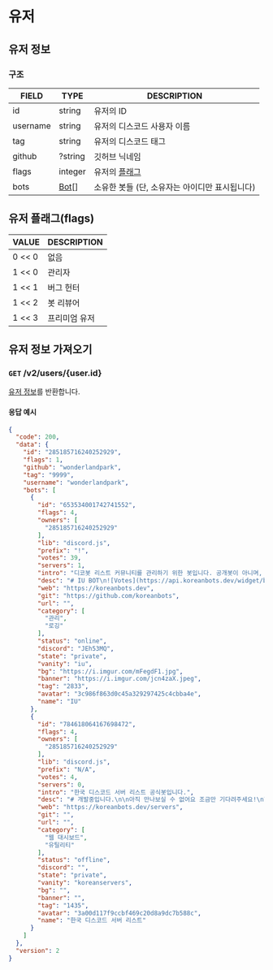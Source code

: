 # 유저

<h2 id="user">유저 정보</h2>

### 구조

| FIELD | TYPE | DESCRIPTION |
|-------|------|-------------|
| id | string | 유저의 ID |
| username | string | 유저의 디스코드 사용자 이름 |
| tag | string | 유저의 디스코드 태그 |
| github | ?string | 깃허브 닉네임 |
| flags | integer | 유저의 [플래그](#flags) |
| bots | [Bot](./봇#bot)[] | 소유한 봇들 (단, 소유자는 아이디만 표시됩니다) |

<h2 id="flags">유저 플래그(flags)</h2>

| VALUE | DESCRIPTION |
|-------|-------------|
| 0 << 0 | 없음 |
| 1 << 0 | 관리자 |
| 1 << 1 | 버그 헌터 |
| 1 << 2 | 봇 리뷰어 |
| 1 << 3 | 프리미엄 유저 |

## 유저 정보 가져오기

### `GET` /v2/users/{user.id}

[유저 정보](#user)를 반환합니다.

#### 응답 예시

```json
{
  "code": 200,
  "data": {
    "id": "285185716240252929",
    "flags": 1,
    "github": "wonderlandpark",
    "tag": "9999",
    "username": "wonderlandpark",
    "bots": [
      {
        "id": "653534001742741552",
        "flags": 4,
        "owners": [
          "285185716240252929"
        ],
        "lib": "discord.js",
        "prefix": "!",
        "votes": 39,
        "servers": 1,
        "intro": "디코봇 리스트 커뮤니티를 관리하기 위한 봇입니다. 공개봇이 아니며, 개인서버에서 사용하실 수 없어요!",
        "desc": "# IU BOT\n![Votes](https://api.koreanbots.dev/widget/bots/votes/653534001742741552.svg)\n## 해당봇은 특수목적용봇입니다.\n\n따로 서버로 초대하거나 사용하실 수 없습니다.\n\n## 목적\n\nKOREANBOTS 사이트의 봇 신청 처리 및 데이터 수정 등을 담당합니다.\n\n## 기능\n\n- approve\n- deny\n- edit\n- todo\n- ...",
        "web": "https://koreanbots.dev",
        "git": "https://github.com/koreanbots",
        "url": "",
        "category": [
          "관리",
          "로깅"
        ],
        "status": "online",
        "discord": "JEh53MQ",
        "state": "private",
        "vanity": "iu",
        "bg": "https://i.imgur.com/mFegdF1.jpg",
        "banner": "https://i.imgur.com/jcn4zaX.jpeg",
        "tag": "2833",
        "avatar": "3c986f863d0c45a329297425c4cbba4e",
        "name": "IU"
      },
      {
        "id": "784618064167698472",
        "flags": 4,
        "owners": [
          "285185716240252929"
        ],
        "lib": "discord.js",
        "prefix": "N/A",
        "votes": 4,
        "servers": 0,
        "intro": "한국 디스코드 서버 리스트 공식봇입니다.",
        "desc": "# 개발중입니다.\n\n아직 만나보실 수 없어요 조금만 기다려주세요!\n\n",
        "web": "https://koreanbots.dev/servers",
        "git": "",
        "url": "",
        "category": [
          "웹 대시보드",
          "유틸리티"
        ],
        "status": "offline",
        "discord": "",
        "state": "private",
        "vanity": "koreanservers",
        "bg": "",
        "banner": "",
        "tag": "1435",
        "avatar": "3a00d117f9ccbf469c20d8a9dc7b588c",
        "name": "한국 디스코드 서버 리스트"
      }
    ]
  },
  "version": 2
}
```
